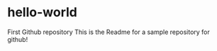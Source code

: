 hello-world
===========

First Github repository
This is the Readme for a sample repository for github!
